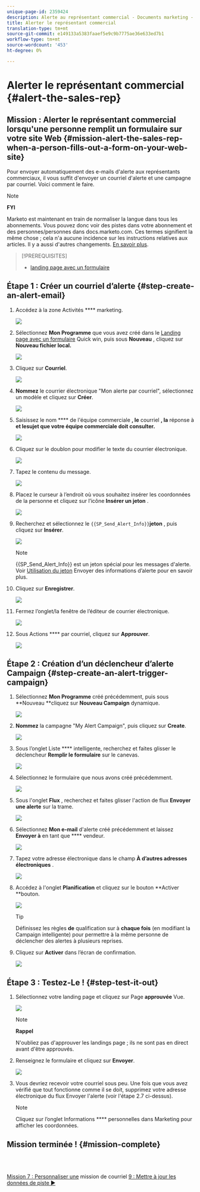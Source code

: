 ```yaml
---
unique-page-id: 2359424
description: Alerte au représentant commercial - Documents marketing - Documentation du produit
title: Alerter le représentant commercial
translation-type: tm+mt
source-git-commit: e149133a5383faaef5e9c9b7775ae36e633ed7b1
workflow-type: tm+mt
source-wordcount: '453'
ht-degree: 0%

---
```



# Alerter le représentant commercial {#alert-the-sales-rep}

## Mission : Alerter le représentant commercial lorsqu&#39;une personne remplit un formulaire sur votre site Web {#mission-alert-the-sales-rep-when-a-person-fills-out-a-form-on-your-web-site}

Pour envoyer automatiquement des e-mails d&#39;alerte aux représentants commerciaux, il vous suffit d&#39;envoyer un courriel d&#39;alerte et une campagne par courriel. Voici comment le faire.

>[!NOTE]
>
>**FYI**
>
>Marketo est maintenant en train de normaliser la langue dans tous les abonnements. Vous pouvez donc voir des pistes dans votre abonnement et des personnes/personnes dans docs.marketo.com. Ces termes signifient la même chose ; cela n&#39;a aucune incidence sur les instructions relatives aux articles. Il y a aussi d&#39;autres changements. [En savoir plus](http://docs.marketo.com/display/DOCS/Updates+to+Marketo+Terminology).

>[!PREREQUISITES]
>
>* [landing page avec un formulaire](landing-page-with-a-form.md)

>



## Étape 1 : Créer un courriel d’alerte {#step-create-an-alert-email}

1. Accédez à la zone Activités **** marketing.

   ![](assets/one-5.png)

1. Sélectionnez **Mon Programme** que vous avez créé dans le [Landing page avec un formulaire](landing-page-with-a-form.md) Quick win, puis sous **Nouveau** , cliquez sur **Nouveau fichier local.**

   ![](assets/two-6.png)

1. Cliquez sur **Courriel**.

   ![](assets/three-5.png)

1. **Nommez** le courrier électronique &quot;Mon alerte par courriel&quot;, sélectionnez un modèle et cliquez sur **Créer**.

   ![](assets/four-4.png)

1. Saisissez le nom **** de l&#39;équipe commerciale **, le** courriel **, la** réponse à **et lesujet que votre équipe commerciale doit consulter.**

   ![](assets/five-5.png)

1. Cliquez sur le doublon pour modifier le texte du courrier électronique.

   ![](assets/six-5.png)

1. Tapez le contenu du message.

   ![](assets/seven-6.png)

1. Placez le curseur à l’endroit où vous souhaitez insérer les coordonnées de la personne et cliquez sur l’icône **Insérer un jeton** .

   ![](assets/eight-4.png)

1. Recherchez et sélectionnez le `{{SP_Send_Alert_Info}}`**jeton** , puis cliquez sur **Insérer**.

   ![](assets/image2014-9-24-13-3a10-3a0.png)

   >[!NOTE]
   >
   >{{SP_Send_Alert_Info}} est un jeton spécial pour les messages d&#39;alerte. Voir [Utilisation du jeton](../../product-docs/email-marketing/general/using-tokens/use-the-send-alert-info-token.md) Envoyer des informations d’alerte pour en savoir plus.

1. Cliquez sur **Enregistrer**.

   ![](assets/ten-5.png)

1. Fermez l’onglet/la fenêtre de l’éditeur de courrier électronique.

   ![](assets/eleven-5.png)

1. Sous Actions **** par courriel, cliquez sur **Approuver**.

   ![](assets/twelve-4.png)

## Étape 2 : Création d’un déclencheur d’alerte Campaign {#step-create-an-alert-trigger-campaign}

1. Sélectionnez **Mon Programme** créé précédemment, puis sous **Nouveau **cliquez sur **Nouveau Campaign** dynamique.

   ![](assets/image2014-9-24-13-3a14-3a17.png)

1. **Nommez** la campagne &quot;My Alert Campaign&quot;, puis cliquez sur **Create**.

   ![](assets/image2014-9-24-13-3a14-3a28.png)

1. Sous l’onglet Liste **** intelligente, recherchez et faites glisser le déclencheur **Remplir le formulaire** sur le canevas.

   ![](assets/image2014-9-24-13-3a14-3a43.png)

1. Sélectionnez le formulaire que nous avons créé précédemment.

   ![](assets/image2014-9-24-13-3a14-3a58.png)

1. Sous l&#39;onglet **Flux** , recherchez et faites glisser l&#39;action de flux **Envoyer une alerte** sur la trame.

   ![](assets/image2014-9-24-13-3a15-3a10.png)

1. Sélectionnez **Mon e-mail** d&#39;alerte créé précédemment et laissez **Envoyer à** en tant que **** vendeur.

   ![](assets/eighteen-1.png)

1. Tapez votre adresse électronique dans le champ **À d’autres adresses électroniques** .

   ![](assets/nineteen-2.png)

1. Accédez à l&#39;onglet **Planification** et cliquez sur le bouton **Activer **bouton.

   ![](assets/twenty-2.png)

   >[!TIP]
   >
   >
   >Définissez les règles **de** qualification sur à **chaque fois** (en modifiant la Campaign intelligente) pour permettre à la même personne de déclencher des alertes à plusieurs reprises.

1. Cliquez sur **Activer** dans l’écran de confirmation.

   ![](assets/twenty-one-1.png)

## Étape 3 : Testez-Le ! {#step-test-it-out}

1. Sélectionnez votre landing page et cliquez sur Page **approuvée** Vue.

   ![](assets/image2014-9-24-13-3a17-3a8.png)

   >[!NOTE]
   >
   >**Rappel**
   >
   >
   >N&#39;oubliez pas d&#39;approuver les landings page ; ils ne sont pas en direct avant d&#39;être approuvés.

1. Renseignez le formulaire et cliquez sur **Envoyer**.

   ![](assets/image2014-9-24-13-3a17-3a41.png)

1. Vous devriez recevoir votre courriel sous peu. Une fois que vous avez vérifié que tout fonctionne comme il se doit, supprimez votre adresse électronique du flux Envoyer l&#39;alerte (voir l&#39;étape 2.7 ci-dessus).

   >[!NOTE]
   >
   >Cliquez sur l’onglet Informations **** personnelles dans Marketing pour afficher les coordonnées.

## Mission terminée ! {#mission-complete}

<br> 

[Mission 7 : Personnaliser une](personalize-an-email.md) mission de courriel [9 : Mettre à jour les données de piste ►](update-person-data.md)